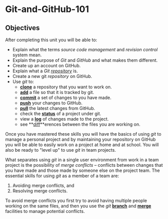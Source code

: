# Git-and-GitHub-101

## Objectives

After completing this unit you will be able to:

* Explain what the terms _source code management_ and _revision control_ system mean.
* Explain the purpose of _Git_ and _GitHub_ and what makes them different.
* Create up an account on GitHub.
* Explain what a _Git_ _[repository][]_ is.
* Create a new git _repository_ on GitHub.
* Use _git_ to:
  - **[clone][]** a repository that you want to work on.
  - **[add][]** a file so that it is tracked by git.
  - **[commit][]** a set of changes to you have made.
  - **[push][]** your changes to GitHub.
  - **[pull][]** the latest changes from GitHub.
  - check the **[status][]** of a project under git.
  - view a **[log][]** of changes made to the project.
  - see **[diff][]**erences between the files you are working on.

Once you have mastered these skills you will have the basics of using _git_ to manage a personal project and by maintaining your repository on GitHub you will be able to easily work on a project at home and at school. You will also be ready to "level up" to use _git_ in team projects.

What separates using _git_ in a single user environment from work in a team project is the possibility of _merge conflicts_ – conflicts between changes that you have made and those made by someone else on the project team. The essential skills for using _git_ as a member of a team are:

1. Avoiding merge conflicts, and
2. Resolving merge conflicts.

To avoid merge conflicts you first try to avoid having multiple people working on the same files, and then you use the _git_ **[branch][]** and **[merge][]** facilities to manage potential conflicts.

[add]: <>
[branch]: <>
[clone]: <>
[commit]: <>
[diff]: <>
[log]: <>
[merge]: <>
[pull]: <>
[push]: <>
[repository]: <https://guides.github.com/introduction/git-handbook/#repository>
[status]: <>
